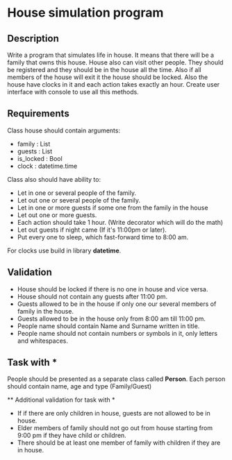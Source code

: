 # House simulation program

## Description
Write a program that simulates life in house. It means that there will be a family that owns this house. House also can 
visit other people. They should be registered and they should be in the house all the time. Also if all members of the 
house will exit it the house should be locked. Also the house have clocks in it and each action takes exactly an hour.
Create user interface with console to use all this methods.

## Requirements
Class house should contain arguments:
* family : List
* guests : List
* is_locked : Bool
* clock : datetime.time

Class also should have ability to:
* Let in one or several people of the family.
* Let out one or several people of the family.
* Let in one or more guests if some one from the family in the house
* Let out one or more guests.
* Each action should take 1 hour. (Write decorator which will do the math)
* Let out guests if night came (If it's 11:00pm or later).
* Put every one to sleep, which fast-forward time to 8:00 am.

For clocks use build in library **datetime**. 

## Validation

* House should be locked if there is no one in house and vice versa.
* House should not contain any guests after 11:00 pm.
* Guests allowed to be in the house if only one our several members of family in the house.
* Guests allowed to be in the house only from 8:00 am till 11:00 pm.
* People name should contain Name and Surname written in title.
* People name should not contain numbers or symbols in it, only letters and whitespaces.


## Task with *
People should be presented as a separate class called **Person**.
Each person should contain name, age and type (Family/Guest)

** Additional validation for task with *
* If if there are only children in house, guests are not allowed to be in house.
* Elder members of family should not go out from house starting from 9:00 pm if they have child or children.
* There should be at least one member of family with children if they are in house.
